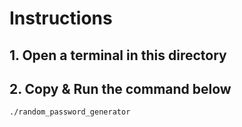# Instructions

## 1. Open a terminal in this directory

## 2. Copy & Run the command below

```
./random_password_generator
```